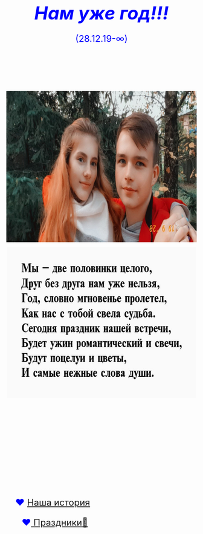 <html>
<head>
<title>Сюрприз</title>
</head>
<body background="НЕ ВХОДИТЬ/glavnaya/fon.jpg">
<style>
body {
    background: url(НЕ ВХОДИТЬ/glavnaya/fon.jpg) no-repeat;
	background-size: 100%;
	}
</style>	
<p align=center><font size=7 color=blue><b><i>Нам уже год!!!</i></b><br>
<font size=5 color=blue>(28.12.19-∞)
<br><br>
<style>
   li {
    list-style-type: none;
   }
   li:before {
    content: "♥"; 
   }
  </style><br>
  <img src="НЕ ВХОДИТЬ/glavnaya/gl1.jpg" alt="Ты самая красивая)))"width=700px height=400px>                     <img src="НЕ ВХОДИТЬ/glavnaya/stix.jpg" width=500 height=400> <br><br><br><br><br>
  <font size=5><ul class=hr> <li> <a href="НЕ ВХОДИТЬ/ist/Istoria.html" title="Тут самые важные моменты наших отношений">Наша история</li></ul>
<!--  <th><font size=5><ul class=hr><li> <a href="НЕ ВХОДИТЬ/Milo/Milo.html" title="Тут немного милоты">Милота ʕ ᵔᴥᵔ ʔ</li></ul></th>-->
  <font size=5><ul class=hr><li> <a href="НЕ ВХОДИТЬ/Prazdniki/Prazdnik.html" title="Наши поздравления друг другу)))">Праздники🎁</li></ul>
  </body>
</html>
